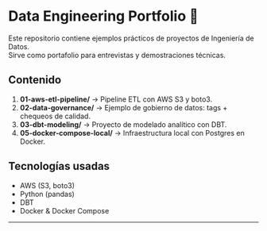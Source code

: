 # Data Engineering Portfolio 🚀

Este repositorio contiene ejemplos prácticos de proyectos de Ingeniería de Datos.  
Sirve como portafolio para entrevistas y demostraciones técnicas.

## Contenido
1. **01-aws-etl-pipeline/** → Pipeline ETL con AWS S3 y boto3.
2. **02-data-governance/** → Ejemplo de gobierno de datos: tags + chequeos de calidad.
3. **03-dbt-modeling/** → Proyecto de modelado analítico con DBT.
4. **05-docker-compose-local/** → Infraestructura local con Postgres en Docker.

## Tecnologías usadas
- AWS (S3, boto3)
- Python (pandas)
- DBT
- Docker & Docker Compose

---
